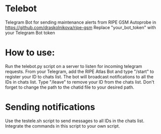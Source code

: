# Telebot
Telegram Bot for sending maintenance alerts from RIPE GSM Autoprobe in https://github.com/draskolnikova/ripe-gsm
Replace "your_bot_token" with your Telegram Bot token

# How to use:
Run the telebot.py script on a server to listen for incoming telegram requests. From your Telegram, add the RIPE Atlas Bot and type "/start" to register your ID to chats list. The bot will broadcast notifications to all the IDs in chats list. 
Type "/leave" to remove your ID from the chats list. 
Don't forget to change the path to the chatid file to your desired path.

# Sending notifications
Use the testele.sh script to send messages to all IDs in the chats list. Integrate the commands in this script to your own script.
